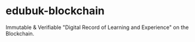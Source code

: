 # edubuk-blockchain

Immutable &amp; Verifiable &#34;Digital Record of Learning and Experience&#34; on the Blockchain.

